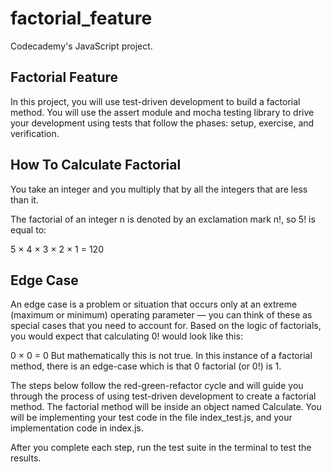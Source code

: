 # factorial_feature
Codecademy's JavaScript project.

## Factorial Feature
In this project, you will use test-driven development to build a factorial method. You will use the assert module and mocha testing library to drive your development using tests that follow the phases: setup, exercise, and verification.

## How To Calculate Factorial
You take an integer and you multiply that by all the integers that are less than it.

The factorial of an integer n is denoted by an exclamation mark n!, so 5! is equal to:

 5 × 4 × 3 × 2 × 1 = 120

## Edge Case
An edge case is a problem or situation that occurs only at an extreme (maximum or minimum) operating parameter — you can think of these as special cases that you need to account for. Based on the logic of factorials, you would expect that calculating 0! would look like this:

0 × 0 = 0
But mathematically this is not true. In this instance of a factorial method, there is an edge-case which is that 0 factorial (or 0!) is 1.

The steps below follow the red-green-refactor cycle and will guide you through the process of using test-driven development to create a factorial method. The factorial method will be inside an object named Calculate. You will be implementing your test code in the file index_test.js, and your implementation code in index.js.

After you complete each step, run the test suite in the terminal to test the results.